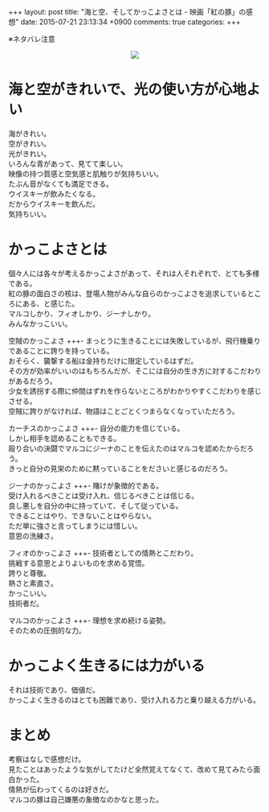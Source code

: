 +++
layout: post
title: "海と空、そしてかっこよさとは - 映画「紅の豚」の感想"
date: 2015-07-21 23:13:34 +0900
comments: true
categories: 
+++

※ネタバレ注意

<div style="text-align: center;">
<a href="http://www.amazon.co.jp/gp/product/B00005R5J6/ref=as_li_qf_sp_asin_il?ie=UTF8&camp=247&creative=1211&creativeASIN=B00005R5J6&linkCode=as2&tag=5000164-22"><img border="0" src="http://ws-fe.amazon-adsystem.com/widgets/q?_encoding=UTF8&ASIN=B00005R5J6&Format=_SL250_&ID=AsinImage&MarketPlace=JP&ServiceVersion=20070822&WS=1&tag=5000164-22" ></a><img src="http://ir-jp.amazon-adsystem.com/e/ir?t=5000164-22&l=as2&o=9&a=B00005R5J6" width="1" height="1" border="0" alt="" style="border:none !important; margin:0px !important;" />
</div>

海と空がきれいで、光の使い方が心地よい
====
海がきれい。  
空がきれい。  
光がきれい。  
いろんな青があって、見てて楽しい。  
映像の持つ質感と空気感と肌触りが気持ちいい。  
たぶん音がなくても満足できる。  
ウイスキーが飲みたくなる。  
だからウイスキーを飲んだ。  
気持ちいい。

かっこよさとは
====
個々人には各々が考えるかっこよさがあって、それは人それぞれで、とても多様である。  
紅の豚の面白さの核は、登場人物がみんな自らのかっこよさを追求しているところにある、と感じた。  
マルコしかり、フィオしかり、ジーナしかり。  
みんなかっこいい。

空賊のかっこよさ
+++-
まっとうに生きることには失敗しているが、飛行機乗りであることに誇りを持っている。  
おそらく、襲撃する船は金持ちだけに限定しているはずだ。  
その方が効率がいいのはもちろんだが、そこには自分の生き方に対するこだわりがあるだろう。  
少女を誘拐する際に仲間はずれを作らないところがわかりやすくこだわりを感じさせる。  
空賊に誇りがなければ、物語はことごとくつまらなくなっていただろう。

カーチスのかっこよさ
+++-
自分の能力を信じている。  
しかし相手を認めることもできる。  
殴り合いの決闘でマルコにジーナのことを伝えたのはマルコを認めたからだろう。  
きっと自分の見栄のために黙っていることをださいと感じるのだろう。

ジーナのかっこよさ
+++-
賭けが象徴的である。  
受け入れるべきことは受け入れ、信じるべきことは信じる。  
良し悪しを自分の中に持っていて、そして従っている。  
できることはやり、できないことはやらない。  
ただ単に強さと言ってしまうには惜しい。  
意思の洗練さ。

フィオのかっこよさ
+++-
技術者としての情熱とこだわり。  
挑戦する意思とよりよいものを求める覚悟。  
誇りと尊敬。  
熱さと素直さ。  
かっこいい。  
技術者だ。

マルコのかっこよさ
+++-
理想を求め続ける姿勢。  
そのための圧倒的な力。

かっこよく生きるには力がいる
====
それは技術であり、価値だ。  
かっこよく生きるのはとても困難であり、受け入れる力と乗り越える力がいる。

まとめ
====
考察はなしで感想だけ。  
見たことはあったような気がしてたけど全然覚えてなくて、改めて見てみたら面白かった。  
情熱が伝わってくるのは好きだ。  
マルコの豚は自己嫌悪の象徴なのかなと思った。
